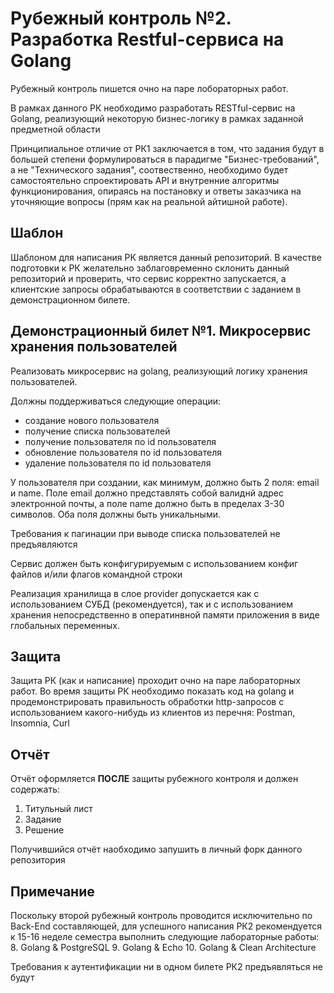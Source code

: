 # Рубежный контроль №2. Разработка Restful-сервиса на Golang

Рубежный контроль пишется очно на паре лобораторных работ.

В рамках данного РК необходимо разработать RESTful-сервис на Golang, реализующий некоторую бизнес-логику в рамках заданной предметной области

Принципиальное отличие от РК1 заключается в том, что задания будут в большей степени формулироваться в парадигме "Бизнес-требований", а не "Технического задания", соотвественно, необходимо будет самостоятельно спроектировать API и внутренние алгоритмы функционирования, опираясь на постановку и ответы заказчика на уточняющие вопросы (прям как на реальной айтишной работе).

## Шаблон

Шаблоном для написания РК является данный репозиторий. В качестве подготовки к РК желательно заблаговременно склонить данный репозиторий и проверить, что сервис корректно запускается, а клиентские запросы обрабатываются в соответствии с заданием в демонстрационном билете.

## Демонстрационный билет №1. Микросервис хранения пользователей

Реализовать микросервис на golang, реализующий логику хранения пользователей.

Должны поддерживаться следующие операции:
- создание нового пользователя
- получение списка пользователей
- получение пользователя по id пользователя
- обновление пользователя по id пользователя
- удаление пользователя по id пользователя

У пользователя при создании, как минимум, должно быть 2 поля: email и name. Поле email должно представлять собой валиднй адрес электронной почты, а поле name должно быть в пределах 3-30 символов. Оба поля должны быть уникальными.

Требования к пагинации при выводе списка пользователей не предъявляются

Сервис должен быть конфигурируемым с использованием конфиг файлов и/или флагов командной строки

Реализация хранилища в слое provider допускается как с использованием СУБД (рекомендуется), так и с использованием хранения непосредственно в оператинвной памяти приложения в виде глобальных переменных.

## Защита

Защита РК (как и написание) проходит очно на паре лабораторных работ. Во время защиты РК необходимо показать код на golang и продемонстрировать правильность обработки http-запросов c использованием какого-нибудь из клиентов из перечня: Postman, Insomnia, Curl

## Отчёт

Отчёт оформляется **ПОСЛЕ** защиты рубежного контроля и должен содержать:

1. Титульный лист
2. Задание
3. Решение

Получившийся отчёт наобходимо запушить в личный форк данного репозитория

## Примечание

Поскольку второй рубежный контроль проводится исключительно по Back-End составляющей, для успешного написания РК2 рекомендуется к 15-16 неделе семестра выполнить следующие лабораторные работы:
8. Golang & PostgreSQL
9. Golang & Echo
10. Golang & Clean Architecture

Требования к аутентификации ни в одном билете РК2 предъявляться не будут